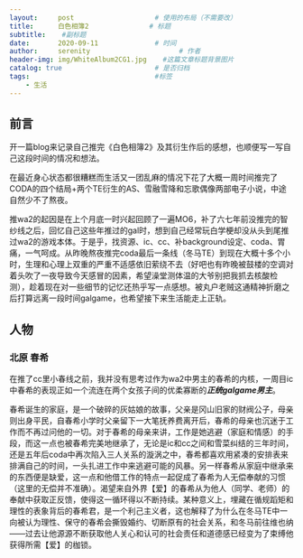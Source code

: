 ```yaml
---
layout:     post                    # 使用的布局（不需要改）
title:      白色相簿2               # 标题 
subtitle:    #副标题
date:       2020-09-11              # 时间
author:     serenity                      # 作者
header-img: img/WhiteAlbum2CG1.jpg    #这篇文章标题背景图片
catalog: true                       # 是否归档
tags:                               #标签
    - 生活
---
```


## 前言

开一篇blog来记录自己推完《白色相簿2》及其衍生作后的感想，也顺便写一写自己这段时间的情况和想法。  

在最近身心状态都很糟糕而生活又一团乱麻的情况下花了大概一周时间推完了CODA的四个结局+两个TE衍生的AS、雪融雪降和忘歌偶像两部电子小说，中途自然少不了熬夜。  

推wa2的起因是在上个月底一时兴起回顾了一遍MO6，补了六七年前没推完的智纱线之后，回忆自己这些年推过的gal时，想到自己经常玩白学梗却没从头到尾推过wa2的游戏本体。于是乎，找资源、ic、cc、补background设定、coda、胃痛，一气呵成。从昨晚熬夜推完coda最后一条线（冬马TE）到现在大概十多个小时，生理和心理上双重的严重不适感依旧萦绕不去（好吧也有昨晚被鼓楼的空调对着头吹了一夜导致今天感冒的因素，希望澡堂测体温的大爷别把我抓去核酸检测），趁着现在对一些细节的记忆还热乎写一点感想。被丸户老贼这通精神折磨之后打算远离一段时间galgame，也希望接下来生活能走上正轨。  

## 人物

### 北原 春希

在推了cc里小春线之前，我并没有思考过作为wa2中男主的春希的内核，一周目ic中春希的表现正如一个流连在两个女孩子间的优柔寡断的***正统galgame男主***。

春希诞生的家庭，是一个破碎的灰姑娘的故事，父亲是冈山旧家的财阀公子，母亲则出身平民，自春希小学时父亲留下一大笔抚养费离开后，春希的母亲也沉迷于工作而不再过问他的一切。对于春希的母亲来讲，工作是她逃避（家庭和情感）的手段，而这一点也被春希完美地继承了，无论是ic和cc之间和雪菜纠结的三年时间，还是五年后coda中再次陷入三人关系的漩涡之中，春希都喜欢用紧凑的安排表来排满自己的时间，一头扎进工作中来逃避可能的风暴。另一样春希从家庭中继承来的东西便是缺爱，这一点和他借工作的特点一起促成了春希为人无偿奉献的习惯（这里的无偿并不准确）。渴望来自外界【爱】的春希从为他人（同学、老师）的奉献中获取正反馈，使得这一循环得以不断持续。某种意义上，埋藏在循规蹈矩和理性的表象背后的春希君，是一个利己主义者，这也解释了为什么在冬马TE中一向被认为理性、保守的春希会撕毁婚约、切断原有的社会关系，和冬马前往维也纳——过去让他源源不断获取他人关心和认可的社会责任和道德感已经变为了束缚他获得所需【爱】的枷锁。  

